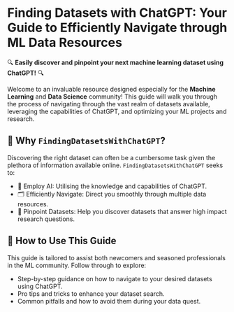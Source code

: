 # Finding Datasets with ChatGPT: Your Guide to Efficiently Navigate through ML Data Resources 

🔍 **Easily discover and pinpoint your next machine learning dataset using ChatGPT!** 🔍

Welcome to an invaluable resource designed especially for the **Machine Learning** and **Data Science** community! This guide will walk you through the process of navigating through the vast realm of datasets available, leveraging the capabilities of ChatGPT, and optimizing your ML projects and research.

## 🚀 Why `FindingDatasetsWithChatGPT`?

Discovering the right dataset can often be a cumbersome task given the plethora of information available online. `FindingDatasetsWithChatGPT` seeks to:

- 🧠 Employ AI: Utilising the knowledge and capabilities of ChatGPT.
- 🗂 Efficiently Navigate: Direct you smoothly through multiple data resources.
- 🎯 Pinpoint Datasets: Help you discover datasets that answer high impact research questions.
  
## 📘 How to Use This Guide

This guide is tailored to assist both newcomers and seasoned professionals in the ML community. Follow through to explore:

- Step-by-step guidance on how to navigate to your desired datasets using ChatGPT.
- Pro tips and tricks to enhance your dataset search.
- Common pitfalls and how to avoid them during your data quest.
